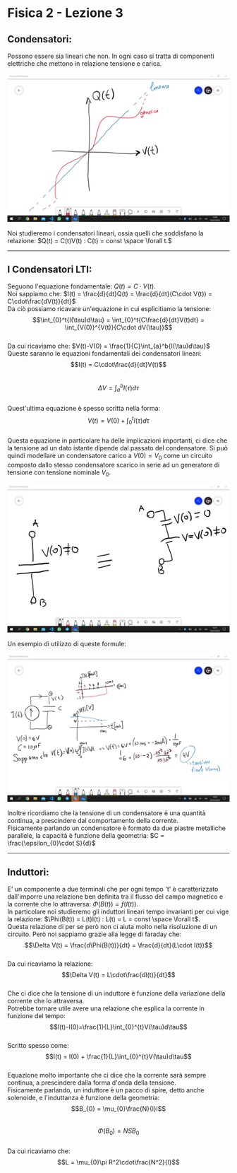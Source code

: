 <script type="text/javascript"
  src="https://cdnjs.cloudflare.com/ajax/libs/mathjax/2.7.0/MathJax.js?config=TeX-AMS_CHTML">
</script>
<script type="text/x-mathjax-config">
  MathJax.Hub.Config({
    tex2jax: {
      inlineMath: [['$','$'], ['\\(','\\)']],
      processEscapes: true},
      jax: ["input/TeX","input/MathML","input/AsciiMath","output/CommonHTML"],
      extensions: ["tex2jax.js","mml2jax.js","asciimath2jax.js","MathMenu.js","MathZoom.js","AssistiveMML.js", "[Contrib]/a11y/accessibility-menu.js"],
      TeX: {
      extensions: ["AMSmath.js","AMSsymbols.js","noErrors.js","noUndefined.js"],
      equationNumbers: {
      autoNumber: "AMS"
      }
    }
  });
</script>
Fisica 2 - Lezione 3
====================

Condensatori:
-------------

Possono essere sia lineari che non. In ogni caso si tratta di componenti elettriche che mettono in relazione tensione e carica.

![Image](condensatore_lineare_e_non.jpg)  

Noi studieremo i condensatori lineari, ossia quelli che soddisfano la relazione: $Q(t) = C(t)V(t) : C(t) = const \space \forall t.$  

---
I Condensatori LTI:
-------------------

Seguono l'equazione fondamentale: $Q(t) = C\cdot V(t).$  
Noi sappiamo che: $I(t) = \frac{d}{dt}Q(t) = \frac{d}{dt}(C\cdot V(t)) = C\cdot\frac{dV(t)}{dt}$  
Da ciò possiamo ricavare un'equazione in cui esplicitiamo la tensione:  
$$\int_{0}^t{I(\tau)d\tau} = \int_{0}^t{C\frac{d}{dt}V(t)dt} = \int_{V(0)}^{V(t)}{C\cdot dV(\tau)}$$  
Da cui ricaviamo che: $V(t)-V(0) = \frac{1}{C}\int_{a}^b{I(\tau)d\tau}$  
Queste saranno le equazioni fondamentali dei condensatori lineari:  
$$I(t) = C\cdot\frac{d}{dt}V(t)$$  
$$\Delta V = \int_{a}^{b}{I(\tau)d\tau}$$  
Quest'ultima equazione è spesso scritta nella forma:  
$$V(t) = V(0) + \int_{0}^{t}{I(\tau)d\tau}$$  
Questa equazione in particolare ha delle implicazioni importanti, ci dice che la tensione ad un dato istante dipende dal passato del condensatore. Si può quindi modellare un condensatore carico a $V(0) = V_{0}$ come un circuito composto dallo stesso condensatore scarico in serie ad un generatore di tensione con tensione nominale $V_0$.  

![Image](condensatore_effetto_memoria.jpg)  

Un esempio di utilizzo di queste formule:  

![Image](esempio_esercizio_condensatore.jpg)  

Inoltre ricordiamo che la tensione di un condensatore è una quantità continua, a prescindere dal comportamento della corrente.  
Fisicamente parlando un condensatore è formato da due piastre metalliche parallele, la capacità è funzione della geometria: $C = \frac{\epsilon_{0}\cdot S}{d}$  

---
Induttori:
----------

E' un componente a due terminali che per ogni tempo 't' è caratterizzato dall'imporre una relazione ben definita tra il flusso del campo magnetico e la corrente che lo attraversa: $\Phi(B(t)) = f(I(t))$.  
In particolare noi studieremo gli induttori lineari tempo invarianti per cui vige la relazione: $\Phi(B(t)) = L(t)I(t) : L(t) = L = const \space \forall t$.  
Questa relazione di per se però non ci aiuta molto nella risoluzione di un circuito. Però noi sappiamo grazie alla legge di faraday che:  
$$\Delta V(t) = \frac{d\Phi(B(t))}{dt} = \frac{d}{dt}(L\cdot I(t))$$  
Da cui ricaviamo la relazione:  
$$\Delta V(t) = L\cdot\frac{dI(t)}{dt}$$  
Che ci dice che la tensione di un induttore è funzione della variazione della corrente che lo attraversa.  
Potrebbe tornare utile avere una relazione che esplica la corrente in funzione del tempo:  
$$I(t)-I(0)=\frac{1}{L}\int_{0}^{t}V(\tau)d\tau$$  
Scritto spesso come:  
$$I(t) = I(0) + \frac{1}{L}\int_{0}^{t}V(\tau)d\tau$$  
Equazione molto importante che ci dice che la corrente sarà sempre continua, a prescindere dalla forma d'onda della tensione.  
Fisicamente parlando, un induttore è un pacco di spire, detto anche solenoide, e l'induttanza è funzione della geometria:  
$$B_{0} = \mu_{0}\frac{N}{l}I$$  
$$\Phi(B_{0}) = NSB_{0}$$  
Da cui ricaviamo che:  
$$L = \mu_{0}\pi R^2\cdot\frac{N^2}{l}$$  
